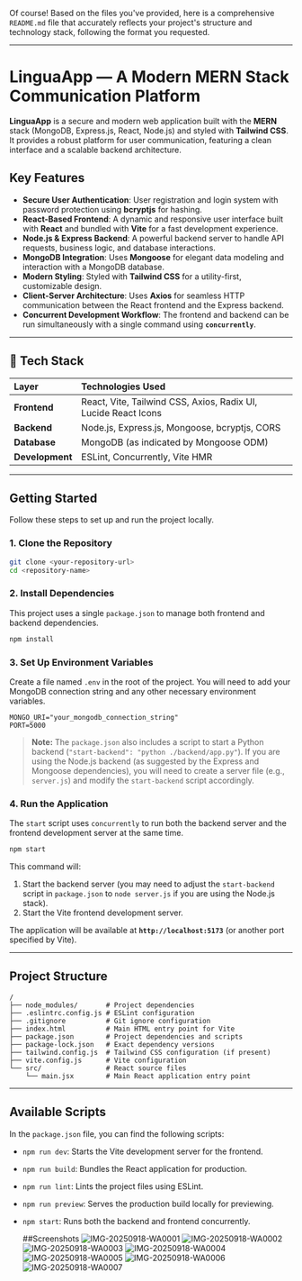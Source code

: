 Of course\! Based on the files you've provided, here is a comprehensive `README.md` file that accurately reflects your project's structure and technology stack, following the format you requested.

-----

# LinguaApp — A Modern MERN Stack Communication Platform

**LinguaApp** is a secure and modern web application built with the **MERN** stack (MongoDB, Express.js, React, Node.js) and styled with **Tailwind CSS**. It provides a robust platform for user communication, featuring a clean interface and a scalable backend architecture.

## Key Features

  * **Secure User Authentication**: User registration and login system with password protection using **bcryptjs** for hashing.
  * **React-Based Frontend**: A dynamic and responsive user interface built with **React** and bundled with **Vite** for a fast development experience.
  * **Node.js & Express Backend**: A powerful backend server to handle API requests, business logic, and database interactions.
  * **MongoDB Integration**: Uses **Mongoose** for elegant data modeling and interaction with a MongoDB database.
  * **Modern Styling**: Styled with **Tailwind CSS** for a utility-first, customizable design.
  * **Client-Server Architecture**: Uses **Axios** for seamless HTTP communication between the React frontend and the Express backend.
  * **Concurrent Development Workflow**: The frontend and backend can be run simultaneously with a single command using **`concurrently`**.

-----

## 🧪 Tech Stack

| Layer | Technologies Used |
| :--- | :--- |
| **Frontend** | React, Vite, Tailwind CSS, Axios, Radix UI, Lucide React Icons |
| **Backend** | Node.js, Express.js, Mongoose, bcryptjs, CORS |
| **Database** | MongoDB (as indicated by Mongoose ODM) |
| **Development** | ESLint, Concurrently, Vite HMR |

-----

## Getting Started

Follow these steps to set up and run the project locally.

### 1\. Clone the Repository

```bash
git clone <your-repository-url>
cd <repository-name>
```

### 2\. Install Dependencies

This project uses a single `package.json` to manage both frontend and backend dependencies.

```bash
npm install
```

### 3\. Set Up Environment Variables

Create a file named `.env` in the root of the project. You will need to add your MongoDB connection string and any other necessary environment variables.

```env
MONGO_URI="your_mongodb_connection_string"
PORT=5000
```

> **Note:** The `package.json` also includes a script to start a Python backend (`"start-backend": "python ./backend/app.py"`). If you are using the Node.js backend (as suggested by the Express and Mongoose dependencies), you will need to create a server file (e.g., `server.js`) and modify the `start-backend` script accordingly.

### 4\. Run the Application

The `start` script uses `concurrently` to run both the backend server and the frontend development server at the same time.

```bash
npm start
```

This command will:

1.  Start the backend server (you may need to adjust the `start-backend` script in `package.json` to `node server.js` if you are using the Node.js stack).
2.  Start the Vite frontend development server.

The application will be available at **`http://localhost:5173`** (or another port specified by Vite).

-----

## Project Structure

```
/
├── node_modules/       # Project dependencies
├── .eslintrc.config.js # ESLint configuration
├── .gitignore          # Git ignore configuration
├── index.html          # Main HTML entry point for Vite
├── package.json        # Project dependencies and scripts
├── package-lock.json   # Exact dependency versions
├── tailwind.config.js  # Tailwind CSS configuration (if present)
├── vite.config.js      # Vite configuration
└── src/                # React source files
    └── main.jsx        # Main React application entry point
```

-----

## Available Scripts

In the `package.json` file, you can find the following scripts:

  * `npm run dev`: Starts the Vite development server for the frontend.
  * `npm run build`: Bundles the React application for production.
  * `npm run lint`: Lints the project files using ESLint.
  * `npm run preview`: Serves the production build locally for previewing.
  * `npm start`: Runs both the backend and frontend concurrently.


    ##Screenshots
![IMG-20250918-WA0001](https://github.com/user-attachments/assets/2fef6d39-f316-4d83-9a2f-34eaf7370030)
![IMG-20250918-WA0002](https://github.com/user-attachments/assets/2e42fab2-aa43-46e3-8baf-13659dbf1df1)
![IMG-20250918-WA0003](https://github.com/user-attachments/assets/1b476c3e-96e1-4c44-9e01-d35c1840b35d)
![IMG-20250918-WA0004](https://github.com/user-attachments/assets/d6b4be3d-0198-486d-972c-b906c56749ea)
![IMG-20250918-WA0005](https://github.com/user-attachments/assets/eed0d995-8b18-4bfe-ac51-07775cd4ede2)
![IMG-20250918-WA0006](https://github.com/user-attachments/assets/8d40df92-9335-43dc-9879-0dfbe7dcc4a4)
![IMG-20250918-WA0007](https://github.com/user-attachments/assets/36da044c-8843-4e0e-9993-d480c111c11e)







